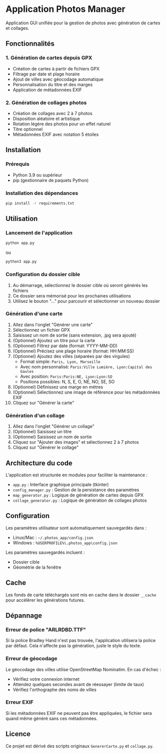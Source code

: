 # Application Photos Manager

Application GUI unifiée pour la gestion de photos avec génération de cartes et collages.

## Fonctionnalités

### 1. Génération de cartes depuis GPX
- Création de cartes à partir de fichiers GPX
- Filtrage par date et plage horaire
- Ajout de villes avec géocodage automatique
- Personnalisation du titre et des marges
- Application de métadonnées EXIF

### 2. Génération de collages photos
- Création de collages avec 2 à 7 photos
- Disposition aléatoire et artistique
- Rotation légère des photos pour un effet naturel
- Titre optionnel
- Métadonnées EXIF avec notation 5 étoiles

## Installation

### Prérequis
- Python 3.9 ou supérieur
- pip (gestionnaire de paquets Python)

### Installation des dépendances

```bash
pip install -r requirements.txt
```

## Utilisation

### Lancement de l'application

```bash
python app.py
```

ou

```bash
python3 app.py
```

### Configuration du dossier cible

1. Au démarrage, sélectionnez le dossier cible où seront générés les fichiers
2. Ce dossier sera mémorisé pour les prochaines utilisations
3. Utilisez le bouton "..." pour parcourir et sélectionner un nouveau dossier

### Génération d'une carte

1. Allez dans l'onglet "Générer une carte"
2. Sélectionnez un fichier GPX
3. Saisissez un nom de sortie (sans extension, .jpg sera ajouté)
4. (Optionnel) Ajoutez un titre pour la carte
5. (Optionnel) Filtrez par date (format: YYYY-MM-DD)
6. (Optionnel) Précisez une plage horaire (format: HH:MM:SS)
7. (Optionnel) Ajoutez des villes (séparées par des virgules)
   - Format simple: `Paris, Lyon, Marseille`
   - Avec nom personnalisé: `Paris:Ville Lumière, Lyon:Capital des Gaules`
   - Avec position: `Paris:Paris:NE, Lyon:Lyon:SO`
   - Positions possibles: N, S, E, O, NE, NO, SE, SO
8. (Optionnel) Définissez une marge en mètres
9. (Optionnel) Sélectionnez une image de référence pour les métadonnées EXIF
10. Cliquez sur "Générer la carte"

### Génération d'un collage

1. Allez dans l'onglet "Générer un collage"
2. (Optionnel) Saisissez un titre
3. (Optionnel) Saisissez un nom de sortie
4. Cliquez sur "Ajouter des images" et sélectionnez 2 à 7 photos
5. Cliquez sur "Générer le collage"

## Architecture du code

L'application est structurée en modules pour faciliter la maintenance :

- `app.py` : Interface graphique principale (tkinter)
- `config_manager.py` : Gestion de la persistance des paramètres
- `map_generator.py` : Logique de génération de cartes depuis GPX
- `collage_generator.py` : Logique de génération de collages photos

## Configuration

Les paramètres utilisateur sont automatiquement sauvegardés dans :
- Linux/Mac : `~/.photos_app/config.json`
- Windows : `%USERPROFILE%\.photos_app\config.json`

Les paramètres sauvegardés incluent :
- Dossier cible
- Géométrie de la fenêtre

## Cache

Les fonds de carte téléchargés sont mis en cache dans le dossier `__cache` pour accélérer les générations futures.

## Dépannage

### Erreur de police "ARLRDBD.TTF"
Si la police Bradley Hand n'est pas trouvée, l'application utilisera la police par défaut. Cela n'affecte pas la génération, juste le style du texte.

### Erreur de géocodage
Le géocodage des villes utilise OpenStreetMap Nominatim. En cas d'échec :
- Vérifiez votre connexion internet
- Attendez quelques secondes avant de réessayer (limite de taux)
- Vérifiez l'orthographe des noms de villes

### Erreur EXIF
Si les métadonnées EXIF ne peuvent pas être appliquées, le fichier sera quand même généré sans ces métadonnées.

## Licence

Ce projet est dérivé des scripts originaux `GenererCarte.py` et `collage.py`.
